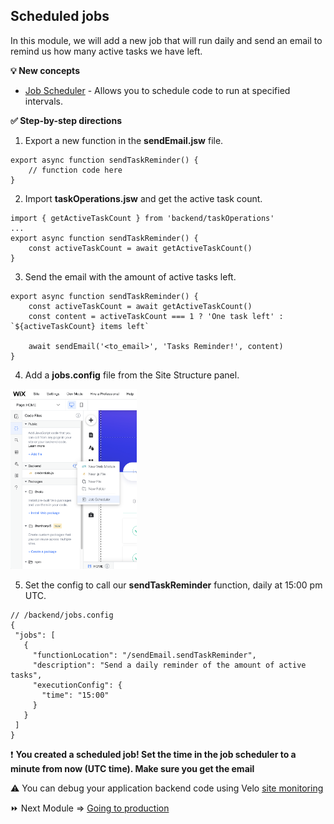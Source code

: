 ## Scheduled jobs

In this module, we will add a new job that will run daily and send an email to remind us how many active tasks we have left.

**:bulb: New concepts**

- [Job Scheduler](https://support.wix.com/en/article/velo-scheduling-recurring-jobs) - Allows you to schedule code to run at specified intervals.

**:white_check_mark: Step-by-step directions**

1. Export a new function in the **sendEmail.jsw** file.
```
export async function sendTaskReminder() {
	// function code here
}
```

2. Import **taskOperations.jsw** and get the active task count.
```
import { getActiveTaskCount } from 'backend/taskOperations'
...
export async function sendTaskReminder() {
	const activeTaskCount = await getActiveTaskCount()
}
```

3. Send the email with the amount of active tasks left.
```
export async function sendTaskReminder() {
	const activeTaskCount = await getActiveTaskCount()
    const content = activeTaskCount === 1 ? 'One task left' : `${activeTaskCount} items left`

    await sendEmail('<to_email>', 'Tasks Reminder!', content)
}
```

4. Add a **jobs.config** file from the Site Structure panel.
 
 <p padding="40px"><img src="assets/job-scheduler.png" alt="Job Scheduler" width="40%" height="40%"></p>

 5. Set the config to call our **sendTaskReminder** function, daily at 15:00 pm UTC.
 ```
 // /backend/jobs.config
{
  "jobs": [
    {
      "functionLocation": "/sendEmail.sendTaskReminder",
      "description": "Send a daily reminder of the amount of active tasks",
      "executionConfig": {
        "time": "15:00"
      }
    }
  ]
}
 ```

:exclamation: **You created a scheduled job! Set the time in the job scheduler to a minute from now (UTC time). Make sure you get the email**

:warning: You can debug your application backend code using Velo [site monitoring](https://support.wix.com/en/article/velo-about-site-monitoring)

:fast_forward: Next Module => [Going to production](PRODUCTION.md)
